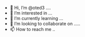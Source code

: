- 👋 Hi, I’m @oted3 ....
- 👀 I’m interested in ...
- 🌱 I’m currently learning ...
- 💞️ I’m looking to collaborate on .....
- 📫 How to reach me ..

<!---
oted3/oted3 is a ✨ special ✨ repository because its `README.md` (this file) appears on your GitHub profile.
You can click the Preview link to take a look at your changes.
--->
